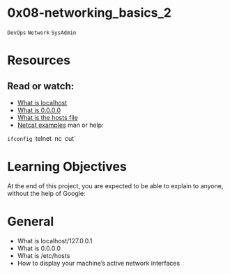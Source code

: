 # 0x08-networking_basics_2

`DevOps`
`Network`
`SysAdmin`

# Resources
## Read or watch:

  * [What is localhost](https://alx-intranet.hbtn.io/rltoken/Odcc_tyAQlcANCCrtmxo6A)
  * [What is 0.0.0.0](https://alx-intranet.hbtn.io/rltoken/fUb9IpnxrNaddMljzwbhJQ)
  * [What is the hosts file](https://alx-intranet.hbtn.io/rltoken/4_MBpFTulKliFM69jCPzOQ)
  * [Netcat examples](https://alx-intranet.hbtn.io/rltoken/OR0lOEwAw9I1Rj4aGp1Ljg)
man or help:

`ifconfig
`telnet`
`nc`
`cut`

# Learning Objectives
At the end of this project, you are expected to be able to explain to anyone, without the help of Google:

# General
  * What is localhost/127.0.0.1
  * What is 0.0.0.0
  * What is /etc/hosts
  * How to display your machine’s active network interfaces
